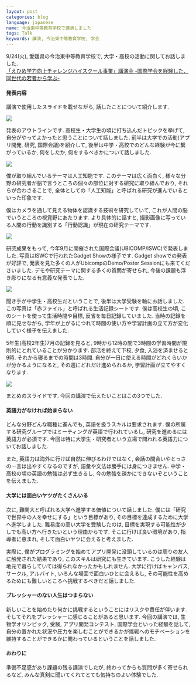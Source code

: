 ```yaml
---
layout: post
categories: blog
language: japanese
name: 今治東中等教育学校で講演しました
tags: Talk
keywords: 講演, 今治東中等教育学校, 学会
---
```


9/24(火), 愛媛県の今治東中等教育学校で, 大学・高校の活動に関してお話しました. <br>[「えひめ学力向上チャレンジハイスクール事業」講演会 -国際学会を経験した、同世代の若者から学ぶ-](http://imabarihigashi-s.esnet.ed.jp/08communication/250924-challengehighschool-kouen/250924-challengehighschool-kouen.html)

#### 発表内容

講演で使用したスライドを載せながら, 話したことについて紹介します.

![](https://lh6.googleusercontent.com/-wVKwoyrzE-Q/UkKnOZeexPI/AAAAAAAAAfw/ouMgR102mKk/s720/%255Bimabari%255Dchallenge.003.jpg)

発表のアウトラインです. 高校生・大学生の頃に打ち込んだトピックを挙げて, 自分がやってよかったと思うことについて話しました. 前半は大学での活動(アプリ開発, 研究, 国際会議)を紹介して, 後半は中学・高校でのどんな経験が今に繋がっているか, 何をしたか, 何をするべきかについて話しました.

![](https://lh3.googleusercontent.com/-dyUzP5euEsU/UkKnOflfUeI/AAAAAAAAAfs/mFmBM84Nc2E/s720/%255Bimabari%255Dchallenge.005.jpg)

僕が取り組んでいるテーマは人工知能です. このテーマは広く面白く, 様々な分野の研究者が脳で言うところの個々の部位に対する研究に取り組んでおり, それらが合わさることで, 全体としての「人工知能」と呼ばれる研究が進んでいるといった印象です.

僕はカメラを通して見える物体を認識する技術を研究していて, これが人間の脳でいうところの視覚野にあたります. より具体的に話すと, 撮影画像に写っている人間の行動を識別する「行動認識」が現在の研究テーマです.

![](https://lh5.googleusercontent.com/-Ch2XTQPEgHo/UkKof19PaBI/AAAAAAAAAgU/NenE17LCOZA/s720/%255Bimabari%255Dchallenge.016.jpg)

研究成果をもって, 今年9月に開催された国際会議(UBICOMP/ISWC)で発表しました. 写真はISWCで行われたGadget Showの様子です. Gadget showでの発表が好評で, 発表を見た多くの人がUbicompのDemo/Poster Sessionにも来てくださいました. デモや研究テーマに関する多くの質問が寄せられ, 今後の課題も浮き彫りになる有意義な発表でした.

![](https://lh4.googleusercontent.com/-fBfj9SoP7SI/UkKnPO9xbHI/AAAAAAAAAgI/nI2507_FtzM/s720/%255Bimabari%255Dchallenge.045.jpg)

聞き手が中学生・高校生だということで, 後半は大学受験を軸にお話しました. この写真は「赤ファイル」と呼ばれる生活記録シートです. 僕は高校生の頃, このシートを使って生活時間や目標, 反省を毎日記録していました. 当時の記録を順に見せながら, 学年が上がるにつれて時間の使い方や学習計画の立て方が変化していく様子を伝えました.

5年生(高校2年生)7月の記録を見ると, 9時から12時の間で3時間の学習時間が規則的にとれていることが分かります. 部活を終えて下校, 夕食, 入浴を済ませると9時. それから寝るまでの時間は3時間. 自分が一日に使える時間がどれくらいかが分かるようになると, その週にどれだけ進められるか, 学習計画が立てやすくなります.

![](https://lh5.googleusercontent.com/-iv80oYcZYSQ/UkKnPYctvtI/AAAAAAAAAgA/F_UUHu711LQ/s720/%255Bimabari%255Dchallenge.052.jpg)

まとめのスライドです. 今回の講演で伝えたいことはこの3つでした.

#### 英語力がなければ始まらない

どんな分野どんな職種に進んでも, 英語を扱うスキルは要求されます. 僕の所属する研究グループではミーティングが英語で行われているし, 研究を進めるには英語力が必須です. 今回は特に大学生・研究者という立場で問われる英語力についてお話しました.

また, 英語力は海外に行けば自然に伸びるわけではなく, 会話の間合いやとっさの一言は出やすくなるのですが, 語彙や文法は勝手には身につきません. 中学・高校の頃の英語の勉強は必ず生きるし, 今の勉強を疎かにできないぞということを伝えました.

#### 大学には面白いヤツがたくさんいる

次に, 難関大と呼ばれる大学へ進学する価値について話しました. 僕には「研究で世界中の人を幸せにする」という目標があり, その目標を達成するために大学へ進学しました. 難易度の高い大学を受験したのは, 目標を実現する可能性が少しでも高い方へ行きたいという理由からです. そこに行けば良い環境があり, 指導者に恵まれ, そして面白いヤツに会えると考えました.

実際に, 僕がプログラミングを始めてアプリ開発に没頭しているのは周りの友人に触発された結果であり, このスキルは研究にも生きています. こうした経験は地元で暮らしていては得られなかったかもしれません. 大学に行けばキャンパス, サークル, アルバイト, いろんな場面で面白いひとに会えるし, その可能性を高めるためにも難しいところへ挑戦するべきだと話しました.

#### プレッシャーのない人生はつまらない

新しいことを始めたり何かに挑戦するということにはリスクや責任が伴います. そしてそれをプレッシャーに感じることがあると思います. 今回の講演では, 生物学オリンピック, 受験, アプリ開発コンテスト, 国際学会といった経験を話して, 自分の置かれた状況や圧力を楽しむことができるかが挑戦へのモチベーションを維持することができるかに関わっているということを話しました.

#### おわりに

準備不足感があり課題の残る講演でしたが, 終わってからも質問が多く寄せられるなど, みんな真剣に聞いてくれてとても気持ちのよい体験でした.
